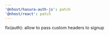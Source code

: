 ```yaml
---
'@nhost/hasura-auth-js': patch
'@nhost/react': patch
---
```


fix(auth): allow to pass custom headers to signup
